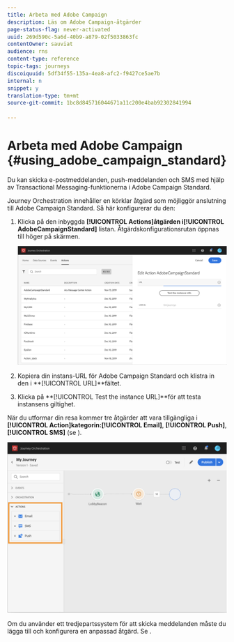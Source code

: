 ```yaml
---
title: Arbeta med Adobe Campaign
description: Läs om Adobe Campaign-åtgärder
page-status-flag: never-activated
uuid: 269d590c-5a6d-40b9-a879-02f5033863fc
contentOwner: sauviat
audience: rns
content-type: reference
topic-tags: journeys
discoiquuid: 5df34f55-135a-4ea8-afc2-f9427ce5ae7b
internal: n
snippet: y
translation-type: tm+mt
source-git-commit: 1bc8d845716044671a11c200e4bab92302841994

---
```



# Arbeta med Adobe Campaign {#using_adobe_campaign_standard}

Du kan skicka e-postmeddelanden, push-meddelanden och SMS med hjälp av Transactional Messaging-funktionerna i Adobe Campaign Standard.

Journey Orchestration innehåller en körklar åtgärd som möjliggör anslutning till Adobe Campaign Standard. Så här konfigurerar du den:

1. Klicka på den inbyggda **[!UICONTROL Actions]**åtgärden i**[!UICONTROL AdobeCampaignStandard]** listan. Åtgärdskonfigurationsrutan öppnas till höger på skärmen.

   ![](../assets/actioncampaign.png)

1. Kopiera din instans-URL för Adobe Campaign Standard och klistra in den i **[!UICONTROL URL]**fältet.

1. Klicka på **[!UICONTROL Test the instance URL]**för att testa instansens giltighet.

När du utformar din resa kommer tre åtgärder att vara tillgängliga i **[!UICONTROL Action]**kategorin:**[!UICONTROL Email]**, **[!UICONTROL Push]**,**[!UICONTROL SMS]** (se [](../building-journeys/using-adobe-campaign-actions.md)).

![](../assets/journey58.png)

Om du använder ett tredjepartssystem för att skicka meddelanden måste du lägga till och konfigurera en anpassad åtgärd. Se [](../action/about-custom-action-configuration.md).
